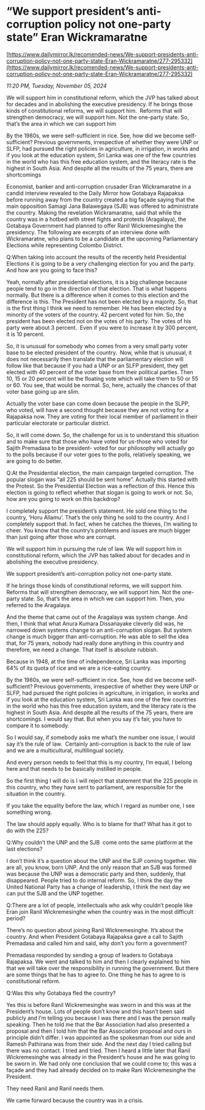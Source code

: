 # “We support president’s anti-corruption policy  not one-party state” Eran Wickramaratne

[https://www.dailymirror.lk/recomended-news/We-support-presidents-anti-corruption-policy-not-one-party-state-Eran-Wickramaratne/277-295332](https://www.dailymirror.lk/recomended-news/We-support-presidents-anti-corruption-policy-not-one-party-state-Eran-Wickramaratne/277-295332)

*11:20 PM, Tuesday, November 05, 2024*

We will support him in constitutional reform, which the JVP has talked about for decades and in abolishing the executive presidency. If he brings those kinds of constitutional reforms, we will support him.  Reforms that will strengthen democracy, we will support him. Not the one-party state. So, that’s the area in which we can support him

By the 1980s, we were self-sufficient in rice. See, how did we become self-sufficient? Previous governments, irrespective of whether they were UNP or SLFP, had pursued the right policies in agriculture, in irrigation, in works and if you look at the education system, Sri Lanka was one of the few countries in the world who has this free education system, and the literacy rate is the highest in South Asia. And despite all the results of the 75 years, there are shortcomings

Economist, banker and anti-corruption crusader Eran Wickramaratne in a candid interview revealed to the Daily Mirror how Gotabaya Rajapaksa before running away from the country created a big façade saying that the main opposition Samagi Jana Balawegaya (SJB) was offered to administrate the country. Making the revelation Wickramaratne, said that while the country was in a hotbed with street fights and protests (Aragalaya), the Gotabaya Government had planned to offer Ranil Wickremesinghe the presidency. The following are excerpts of an interview done with Wickramaratne, who plans to be a candidate at the upcoming Parliamentary Elections while representing Colombo District.

Q:When taking into account the results of the recently held Presidential Elections it is going to be a very challenging election for you and the party. And how are you going to face this?

Yeah, normally after presidential elections, it is a big challenge because people tend to go in the direction of that election. That is what happens normally. But there is a difference when it comes to this election and the difference is this. The President has not been elected by a majority. So, that is the first thing I think we need to remember. He has been elected by a minority of the voters of the country. 42 percent voted for him. So, the president has been elected not on the votes of his party. The votes of his party were about 3 percent.  Even if you were to increase it by 300 percent, it is 10 percent.

So, it is unusual for somebody who comes from a very small party voter base to be elected president of the country.  Now, while that is unusual, it does not necessarily then translate that the parliamentary election will follow like that because if you had a UNP or an SLFP president, they get elected with 40 percent of the voter base from their political parties. Then 10, 15 or 20 percent will be the floating vote which will take them to 50 or 55 or 60. You see, that would be normal. So, here, actually the chances of that voter base going up are slim.

Actually the voter base can come down because the people in the SLPP, who voted, will have a second thought because they are not voting for a Rajapaksa now. They are voting for their local member of parliament in their particular electorate or particular district.

So, it will come down. So, the challenge for us is to understand this situation and to make sure that those who have voted for us-those who voted for Sajith Premadasa to be president- voted for our philosophy will actually go to the polls because if our voter goes to the polls, relatively speaking, we are going to do better.

Q:At the Presidential election, the main campaign targeted corruption. The popular slogan was “all 225 should be sent home”. Actually this started with the Protest. So the Presidential Election was a reflection of this. Hence this election is going to reflect whether that slogan is going to work or not. So, how are you going to work on this backdrop?

I completely support the president’s statement. He sold one thing to the country, ‘Horu Allamu’. That’s the only thing he sold to the country. And I completely support that. In fact, when he catches the thieves, I’m waiting to cheer. You know that the country’s problems and issues are much bigger than just going after those who are corrupt.

We will support him in pursuing the rule of law. We will support him in constitutional reform, which the JVP has talked about for decades and in abolishing the executive presidency.

We support president’s anti-corruption policy not one-party state.

If he brings those kinds of constitutional reforms, we will support him.  Reforms that will strengthen democracy, we will support him. Not the one-party state. So, that’s the area in which we can support him. Then, you referred to the Aragalaya.

And the theme that came out of the Aragalaya was system change. And then, I think that what Anura Kumara Dissanayake cleverly did was, he narrowed down systems change to an anti-corruption slogan. But system change is much bigger than anti-corruption. He was able to sell the idea that, for 75 years, nobody had really done anything in this country and therefore, we need a change. That itself is absolute rubbish.

Because in 1948, at the time of independence, Sri Lanka was importing 64% of its quota of rice and we are a rice-eating country.

By the 1980s, we were self-sufficient in rice. See, how did we become self-sufficient? Previous governments, irrespective of whether they were UNP or SLFP, had pursued the right policies in agriculture, in irrigation, in works and if you look at the education system, Sri Lanka was one of the few countries in the world who has this free education system, and the literacy rate is the highest in South Asia. And despite all the results of the 75 years, there are shortcomings. I would say that. But when you say it’s fair, you have to compare it to somebody.

So I would say, if somebody asks me what’s the number one issue, I would say it’s the rule of law.  Certainly anti-corruption is back to the rule of law and we are a multicultural, multilingual society.

And every person needs to feel that this is my country, I’m equal, I belong here and that needs to be basically instilled in people.

So the first thing I will do is I will reject that statement that the 225 people in this country, who they have sent to parliament, are responsible for the situation in the country.

If you take the equality before the law, which I regard as number one, I see something wrong.

The law should apply equally. Who is to blame for that? What has it got to do with the 225?

Q:Why couldn’t the UNP and the SJB  come onto the same platform at the last elections?

I don’t think it’s a question about the UNP and the SJP coming together. We are all, you know, born UNP. And the only reason that an SJB was formed was because the UNP was a democratic party and then, suddenly, that disappeared. People tried to do internal reform. So, I think the day the United National Party has a change of leadership, I think the next day we can put the SJB and the UNP together.

Q:There are a lot of people, intellectuals who ask why couldn’t people like Eran join Ranil Wickremesinghe when the country was in the most difficult period?

There’s no question about joining Ranil Wickremesinghe. It’s about the country. And when President Gotabaya Rajapaksa gave a call to Sajith Premadasa and called him and said, why don’t you form a government?

Premadasa responded by sending a group of leaders to Gotabaya Rajapaksa. We went and talked to him and then I clearly explained to him that we will take over the responsibility in running the government. But there are some things that he has to agree to. One thing he has to agree to is constitutional reform.

Q:Was this why Gotabaya fled the country?

Yes this is before Ranil Wickremesinghe was sworn in and this was at the President’s house. Lots of people don’t know and this hasn’t been said publicly and I’m telling you because I was there and I was the person really speaking. Then he told me that the Bar Association had also presented a proposal and then I told him that the Bar Association proposal and ours in principle didn’t differ. I was appointed as the spokesman from our side and Ramesh Pathirana was from their side. And the next day I tried calling but there was no contact. I tried and tried. Then I heard a little later that Ranil Wickremesinghe was already in the President’s house and he was going to be sworn in. We had only one conclusion that we could come to; this was a façade and they had already decided on to make Rani Wickremesinghe the President.

They need Ranil and Ranil needs them.

We came forward because the country was in a crisis.


